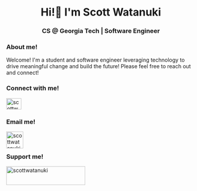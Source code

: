 <h1 align="center">Hi!👋 I'm Scott Watanuki</h1>
<h3 align="center">CS @ Georgia Tech | Software Engineer</h3>

<h3 align="left">About me!</h3>
Welcome! I'm a student and software engineer leveraging technology to drive meaningful change and build the future!
Please feel free to reach out and connect!

<h3 align="left">Connect with me!</h3>
<p align="left">
<a href="https://linkedin.com/in/scottwatanuki" target="blank"><img align="center" src="https://raw.githubusercontent.com/rahuldkjain/github-profile-readme-generator/master/src/images/icons/Social/linked-in-alt.svg" alt="scottwatanuki" height="30" width="40" /></a>
</p>

<h3 align="left">Email me!</h3>
<p><a href="mailto:scottwatanuki@gatech.edu"> <img align="left" src="https://scottwatanuki.github.io/personalwebsite/images/email.png" height="45" width="45" alt="scottwatanuki" /></a></p><br><br>

<h3 align="left">Support me!</h3>
<p><a href="https://www.buymeacoffee.com/scottwatanuki"> <img align="left" src="https://cdn.buymeacoffee.com/buttons/v2/default-yellow.png" height="50" width="210" alt="scottwatanuki" /></a></p><br><br>